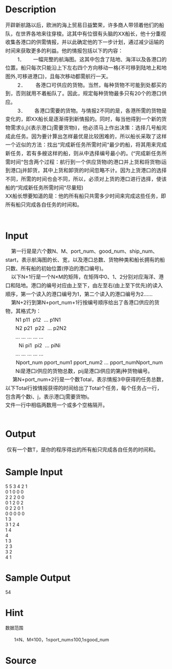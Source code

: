 
# Description

<div class="content"><div align="center"></div>
<div style="line-height: 20pt"><span style="font-size: 12pt">开辟新航路以后，欧洲的海上贸易日益繁荣，许多商人带领着他们的船队，在世界各地来往穿梭。这其中有位很有头脑的</span><span style="font-size: 12pt">XX</span><span style="font-size: 12pt">船长，他十分重视收集各港口的供需情报，并以此确定他的下一步计划，通过减少运输的时间来获取更多的利益。他的情报包括以下的内容：</span></div>
<div style="text-justify: inter-ideograph; text-indent: 1cm; line-height: 20pt; text-align: justify"><span style="font-size: 12pt">1．<span style="font: 7pt &#39;Times New Roman&#39;">           </span></span><span style="font-size: 12pt">一幅完整的航海图。这其中包含了陆地、海洋以及各港口的位置。船只每次只能沿上下左右四个方向移动一格</span><span style="font-size: 12pt">(</span><span style="font-size: 12pt">不可移到陆地上和地图外</span><span style="font-size: 12pt">,</span><span style="font-size: 12pt">可移进港口</span><span style="font-size: 12pt">)</span><span style="font-size: 12pt">，且每次移动都需航行一天。</span></div>
<div style="text-justify: inter-ideograph; text-indent: 1cm; line-height: 20pt; text-align: justify"><span style="font-size: 12pt">2．<span style="font: 7pt &#39;Times New Roman&#39;">           </span></span><span style="font-size: 12pt">各港口可供应的货物。当然，每种货物不可能到处都买的到，否则就用不着船队了。因此，规定每种货物最多只有</span><span style="font-size: 12pt">20</span><span style="font-size: 12pt">个的港口供应。</span></div>
<div style="text-justify: inter-ideograph; text-indent: 1cm; line-height: 20pt; text-align: justify"><span style="font-size: 12pt">3．<span style="font: 7pt &#39;Times New Roman&#39;">           </span></span><span style="font-size: 12pt">各港口需要的货物。与情报</span><span style="font-size: 12pt">2</span><span style="font-size: 12pt">不同的是，各港所需的货物是变化的，即</span><span style="font-size: 12pt">XX</span><span style="font-size: 12pt">船长是逐渐得到新情报的。同时，每当他得到一个新的货物需求</span><span style="font-size: 12pt">(i,j)(</span><span style="font-size: 12pt">表示港口</span><span style="font-size: 12pt">j</span><span style="font-size: 12pt">需要货物</span><span style="font-size: 12pt">i)</span><span style="font-size: 12pt">，他必须马上作出决策：选择几号船完成此任务。因为要计算出怎样最优是比较困难的，所以船长采取了这样一个近似的方法：找出“完成新任务所需时间”最少的船，将其用来完成新任务，若有多艘这样的船，则从中选择编号最小的。</span><span style="font-size: 12pt">(</span><span style="font-size: 12pt">“完成新任务所需时间”包含两个过程：航行到一个供应货物</span><span style="font-size: 12pt">i</span><span style="font-size: 12pt">的港口并上货和将货物</span><span style="font-size: 12pt">i</span><span style="font-size: 12pt">运到港口</span><span style="font-size: 12pt">j</span><span style="font-size: 12pt">并卸货，其中上货和卸货的时间忽略不计。因为上货港口的选择不同，所需的时间也会不同，所以，必须对上货的港口进行选择，使该船的“完成新任务所需时间”尽量短</span><span style="font-size: 12pt">)</span></div>
<div style="line-height: 20pt"><span style="font-size: 12pt">XX</span><span style="font-size: 12pt">船长想要知道的是：他的所有船只共需多少时间来完成这些任务，即所有船只完成各自任务的时间和。</span></div>
<div style="line-height: 20pt"><b> </b></div></div>

# Input

<div class="content"><div style="line-height: 20pt"><span style="font-size: 12pt">    </span><span style="font-size: 12pt">第一行是是六个数</span><span style="font-size: 12pt">N</span><span style="font-size: 12pt">、</span><span style="font-size: 12pt">M</span><span style="font-size: 12pt">、</span><span style="font-size: 12pt">port_num</span><span style="font-size: 12pt">、</span><span style="font-size: 12pt">good_num</span><span style="font-size: 12pt">、</span><span style="font-size: 12pt">ship_num</span><span style="font-size: 12pt">、</span><span style="font-size: 12pt">start</span><span style="font-size: 12pt">，表示航海图的长、宽，以及港口总数、货物种类和船长拥有的船只数、所有船的初始位置</span><span style="font-size: 12pt">(</span><span style="font-size: 12pt">停泊的港口编号</span><span style="font-size: 12pt">)</span><span style="font-size: 12pt">。</span></div>
<div style="line-height: 20pt"><span style="font-size: 12pt">    </span><span style="font-size: 12pt">以下</span><span style="font-size: 12pt">N+1</span><span style="font-size: 12pt">行是一个</span><span style="font-size: 12pt">N×M</span><span style="font-size: 12pt">的矩阵，在矩阵中</span><span style="font-size: 12pt">0</span><span style="font-size: 12pt">、</span><span style="font-size: 12pt">1</span><span style="font-size: 12pt">、</span><span style="font-size: 12pt">2</span><span style="font-size: 12pt">分别对应海洋、港口和陆地。港口的编号对应由上至下，由左至右</span><span style="font-size: 12pt">(</span><span style="font-size: 12pt">由上至下优先</span><span style="font-size: 12pt">)</span><span style="font-size: 12pt">的读入顺序，第一个读入的港口编号为</span><span style="font-size: 12pt">1</span><span style="font-size: 12pt">，第二个读入的港口编号为</span><span style="font-size: 12pt">2</span><span style="font-size: 12pt">……</span></div>
<div style="line-height: 20pt"><span style="font-size: 12pt">    </span><span style="font-size: 12pt">第</span><span style="font-size: 12pt">N+2</span><span style="font-size: 12pt">行到第</span><span style="font-size: 12pt">N+port_num+1</span><span style="font-size: 12pt">行按编号顺序给出了各港口供应的货物，其格式为：</span></div>
<div style="line-height: 20pt"><span style="font-size: 12pt">       N1 p11  p12  … p1N1</span></div>
<div style="line-height: 20pt"><span style="font-size: 12pt">       N2 p21  p22  … p2N2</span></div>
<div style="line-height: 20pt"><span style="font-size: 12pt">       … … … … …</span></div>
<div style="text-indent: 21.25pt; line-height: 20pt"><span style="font-size: 12pt">   Ni pi1  pi2  … piNi</span></div>
<div style="line-height: 20pt"><span style="font-size: 12pt">       … … … … …</span></div>
<div style="text-indent: 21.25pt; line-height: 20pt"><span style="font-size: 12pt"> Nport_num pport_num1 pport_num2 … pport_numNport_num</span></div>
<div style="line-height: 20pt"><span style="font-size: 12pt">       Ni</span><span style="font-size: 12pt">是港口</span><span style="font-size: 12pt">i</span><span style="font-size: 12pt">供应的货物总数，</span><span style="font-size: 12pt">pij</span><span style="font-size: 12pt">是港口</span><span style="font-size: 12pt">i</span><span style="font-size: 12pt">供应的第</span><span style="font-size: 12pt">j</span><span style="font-size: 12pt">种货物编号。</span></div>
<div style="line-height: 20pt"><span style="font-size: 12pt">     </span><span style="font-size: 12pt">第</span><span style="font-size: 12pt">N+port_num+2</span><span style="font-size: 12pt">行是一个数</span><span style="font-size: 12pt">Total</span><span style="font-size: 12pt">，表示情报</span><span style="font-size: 12pt">3</span><span style="font-size: 12pt">中获得的任务总数，以下</span><span style="font-size: 12pt">Total</span><span style="font-size: 12pt">行按情报获得的时间给出了</span><span style="font-size: 12pt">Total</span><span style="font-size: 12pt">个任务，每个任务占一行，包含两个数</span><span style="font-size: 12pt">i</span><span style="font-size: 12pt">、</span><span style="font-size: 12pt">j</span><span style="font-size: 12pt">，表示港口</span><span style="font-size: 12pt">j</span><span style="font-size: 12pt">需要货物</span><span style="font-size: 12pt">i</span><span style="font-size: 12pt">。</span></div>
<div style="line-height: 20pt"><span style="font-size: 12pt">文件一行中相临两数用一个或多个空格隔开。</span></div>
<div style="line-height: 15pt"><b> </b></div></div>

# Output

<div class="content"><div style="line-height: 20pt"><span style="font-size: 12pt"> </span><span style="font-size: 12pt">仅有一个数</span><span style="font-size: 12pt">T</span><span style="font-size: 12pt">，是你的程序得出的所有船只完成各自任务的时间和。</span></div></div>

# Sample Input

<div class="content"><span class="sampledata">5 5 3 4 2 1<br/>
0 1 0 0 0<br/>
2 2 2 0 0<br/>
0 1 2 0 2<br/>
0 2 2 0 1<br/>
0 0 0 0 0<br/>
1 3<br/>
3 1 2 4<br/>
1 4<br/>
4<br/>
1 3<br/>
2 3<br/>
3 2<br/>
4 1<br/>
</span></div>

# Sample Output

<div class="content"><span class="sampledata">54<br/>
</span></div>

# Hint

<div class="content"><p></p><p>数据范围<br/><br/>
       1≤N、M≤100，1≤port_num≤100,1≤good_num</p><p></p></div>

# Source

<div class="content"><p><a href="problemset.php?search="></a></p></div>

